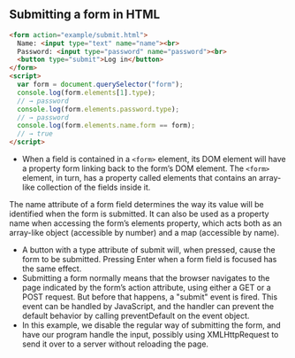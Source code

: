 ## Submitting a form in HTML

```html
<form action="example/submit.html">
  Name: <input type="text" name="name"><br>
  Password: <input type="password" name="password"><br>
  <button type="submit">Log in</button>
</form>
<script>
  var form = document.querySelector("form");
  console.log(form.elements[1].type);
  // → password
  console.log(form.elements.password.type);
  // → password
  console.log(form.elements.name.form == form);
  // → true
</script>
```

* When a field is contained in a `<form>` element, its DOM element will have a property form linking back to the form’s DOM element. The `<form>` element, in turn, has a property called elements that contains an array-like collection of the fields inside it.

The name attribute of a form field determines the way its value will be identified when the form is submitted. It can also be used as a property name when accessing the form’s elements property, which acts both as an array-like object (accessible by number) and a map (accessible by name).
* A button with a type attribute of submit will, when pressed, cause the form to be submitted. Pressing Enter when a form field is focused has the same effect.
* Submitting a form normally means that the browser navigates to the page indicated by the form’s action attribute, using either a GET or a POST request. But before that happens, a "submit" event is fired. This event can be handled by JavaScript, and the handler can prevent the default behavior by calling preventDefault on the event object.
* In this example, we disable the regular way of submitting the form, and have our program handle the input, possibly using XMLHttpRequest to send it over to a server without reloading the page.
